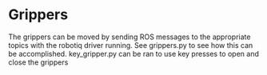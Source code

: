 # Grippers

The grippers can be moved by sending ROS messages to the appropriate topics with the robotiq driver running.
See grippers.py to see how this can be accomplished.
key_gripper.py can be ran to use key presses to open and close the grippers
